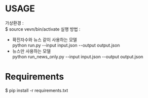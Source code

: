 # USAGE

가상환경 : </br>
$ source vevn/bin/activate
실행 방법 : </br>

- 확진자수와 뉴스 같이 사용하는 모델 </br>
python run.py --input input.json --output output.json</br>
- 뉴스만 사용하는 모델 </br>
python run_news_only.py --input input.json --output output.json </br>


# Requirements
$ pip install -r requirements.txt
